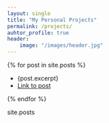 ```yaml
---
layout: single
title: "My Personal Projects"
permalink: /projects/
auhtor_profile: true 
header:
	image: "/images/header.jpg"
---
```


{% for post in site.posts %}
* {post.excerpt}
* [Link to post]({{site.url}}{{post.url}})

{% endfor %}

site.posts